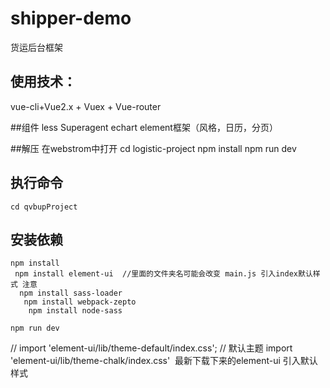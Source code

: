 # shipper-demo
货运后台框架 
## 使用技术：

vue-cli+Vue2.x + Vuex + Vue-router

##组件
less
Superagent
echart
element框架（风格，日历，分页）

##解压 在webstrom中打开
cd logistic-project
npm install
npm run dev

## 执行命令
	cd qvbupProject	
## 安装依赖
	npm install
	 npm install element-ui  //里面的文件夹名可能会改变 main.js 引入index默认样式 注意
	  npm install sass-loader
	   npm install webpack-zepto
	    npm install node-sass

	npm run dev 
 

// import 'element-ui/lib/theme-default/index.css';    // 默认主题
import 'element-ui/lib/theme-chalk/index.css'  最新下载下来的element-ui 引入默认样式
